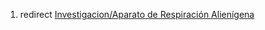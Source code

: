 1.  redirect [Investigacion/Aparato de Respiración
    Alienígena](Investigacion/Aparato_de_Respiración_Alienígena "wikilink")